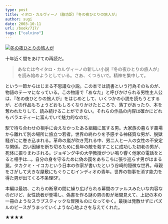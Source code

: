 ```yaml
---
type: post
title: イタロ・カルヴィーノ（脇功訳）『冬の夜ひとりの旅人が』
author: sugi
date: 2003-10-11
url: /book/717/
tags: ["calvino"]
---
```

<a href="http://www.amazon.co.jp/exec/obidos/ASIN/4480030875/chezsugi-22/ref=nosim/" onclick="_gaq.push(['_trackEvent', 'outbound-article', 'http://www.amazon.co.jp/exec/obidos/ASIN/4480030875/chezsugi-22/ref=nosim/', '']);" name="amazletlink" target="_blank"><img src="http://i0.wp.com/ec2.images-amazon.com/images/I/51WTCTZ0SWL.SL160.jpg?w=660" alt="冬の夜ひとりの旅人が" class="alignleft" data-recalc-dims="1" /></a>

十年近く間をあけての再読だ。

> あなたは今イタロ・カルヴィーノの新しい小説『冬の夜ひとりの旅人が』を読み始めようとしている。さあ、くつろいで。精神を集中して。

という一節からはじまる不思議な小説。この本では読書という行為そのものが、物語のテーマになっている。この物語で「あなた」と呼びかけられる男性主人公は、『冬の夜ひとりの旅人が』をはじめとして、いくつかの小説を読もうとするが、どの作品もちょうどおもしろくなりかけたところで、落丁があったり、本を奪われたりして、読み続けることができない。それらの作品の内容は確かにどれもバラエティーに富んでいて魅力的なのだ。

駅で待ち合わせの相手に会えなかったある組織に属する男。大家族の暮らす農場から離れて別の場所に旅立つ若者。世界の終わりを予感する神経質な男が、脱獄騒ぎにに巻き込まれる。革命の嵐が吹き荒れる中、男二人と一人の女性の不安定な関係。古い因縁を断ち切るために長年の敵を殺すことに成功した初老の男が、死体に振りまわされる。ジョギング中の大学教授がつい鳴り響く他家の電話をとると相手は...。自分の身を守るために偽の罠をあちこちに張り巡らす男がはまる罠。タカクミ・イコカという日本の作家が書いたという谷崎的隠微な世界。母親をさがして大きな屋敷にもぐりこむインディオの青年。世界の物事を消す能力を得た男が出てくる不条理SF。

本編は最初、これらの断章の間に繰り広げられる幕間のファルスみたいな内容なのだけど、女性読者が登場し、偽書を作る謎の男の影が垣間見えて、上記の本の一冊のようなスラプスティックな冒険ものになってゆく。最後は発散せずにパズルのピースがうまっていくような心地よさを与えてくれた。

★★★★


